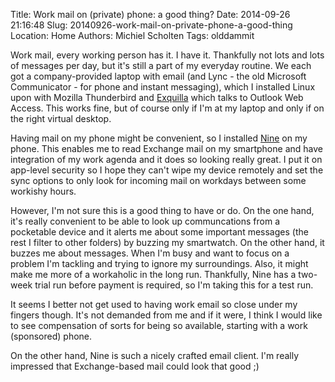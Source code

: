 Title: Work mail on (private) phone: a good thing?
Date: 2014-09-26 21:16:48
Slug: 20140926-work-mail-on-private-phone-a-good-thing
Location: Home
Authors: Michiel Scholten
Tags: olddammit

Work mail, every working person has it. I have it. Thankfully not lots and lots of messages per day, but it's still a part of my everyday routine. We each got a company-provided laptop with email (and Lync - the old Microsoft Communicator - for phone and instant messaging), which I installed Linux upon with Mozilla Thunderbird and [Exquilla](https://exquilla.zendesk.com/home) which talks to Outlook Web Access. This works fine, but of course only if I'm at my laptop and only if on the right virtual desktop.

Having mail on my phone might be convenient, so I installed [Nine](https://play.google.com/store/apps/details?id=com.ninefolders.hd3&hl=en) on my phone. This enables me to read Exchange mail on my smartphone and have integration of my work agenda and it does so looking really great. I put it on app-level security so I hope they can't wipe my device remotely and set the sync options to only look for incoming mail on workdays between some workishy hours.

However, I'm not sure this is a good thing to have or do. On the one hand, it's really convenient to be able to look up communcations from a pocketable device and it alerts me about some important messages (the rest I filter to other folders) by buzzing my smartwatch. On the other hand, it buzzes me about messages. When I'm busy and want to focus on a problem I'm tackling and trying to ignore my surroundings. Also, it might make me more of a workaholic in the long run. Thankfully, Nine has a two-week trial run before payment is required, so I'm taking this for a test run.

It seems I better not get used to having work email so close under my fingers though. It's not demanded from me and if it were, I think I would like to see compensation of sorts for being so available, starting with a work (sponsored) phone.

On the other hand, Nine is such a nicely crafted email client. I'm really impressed that Exchange-based mail could look that good ;)